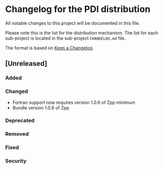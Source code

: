 # Changelog for the PDI distribution
All notable changes to this project will be documented in this file.

Please note this is the list for the distribution mechanism. The list for each
sub-project is located in the sub-project `CHANGELOG.md` file.

The format is based on [Keep a Changelog](https://keepachangelog.com/en/1.0.0/).

## [Unreleased]

### Added

### Changed
* Fortran support now requires version 1.0.6 of Zpp minimum
* Bundle version 1.0.6 of Zpp

### Deprecated

### Removed

### Fixed

### Security
